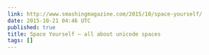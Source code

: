 ```yaml
---
link: http://www.smashingmagazine.com/2015/10/space-yourself/
date: 2015-10-21 04:46 UTC
published: true
title: Space Yourself – all about unicode spaces
tags: []
---
```



